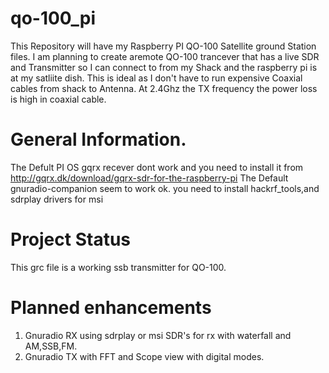 # qo-100_pi
This Repository will have my Raspberry PI QO-100 Satellite ground Station files.
I am planning to create aremote QO-100 trancever that has a live SDR and Transmitter so I can connect to from my Shack and the raspberry pi is at my satliite dish. 
This is ideal as I don't have to run expensive Coaxial cables from shack to Antenna.
At 2.4Ghz the TX frequency the power loss is high in coaxial cable.

# General Information.
The Defult PI OS gqrx recever dont work and you need to install it from http://gqrx.dk/download/gqrx-sdr-for-the-raspberry-pi
The Default gnuradio-companion seem to work ok.
you need to install hackrf_tools,and sdrplay drivers for msi



# Project Status
This grc file is a working ssb transmitter for QO-100.

# Planned enhancements
1) Gnuradio RX using sdrplay or msi SDR's for rx with waterfall and AM,SSB,FM.
2) Gnuradio TX with FFT and Scope view with digital modes.



 


